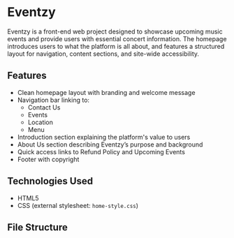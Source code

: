 # Eventzy 

Eventzy is a front-end web project designed to showcase upcoming music events and provide users with essential concert information. The homepage introduces users to what the platform is all about, and features a structured layout for navigation, content sections, and site-wide accessibility.

## Features

- Clean homepage layout with branding and welcome message
- Navigation bar linking to:
  - Contact Us
  - Events
  - Location
  - Menu
- Introduction section explaining the platform's value to users
- About Us section describing Eventzy’s purpose and background
- Quick access links to Refund Policy and Upcoming Events
- Footer with copyright

## Technologies Used

- HTML5
- CSS (external stylesheet: `home-style.css`)

## File Structure

